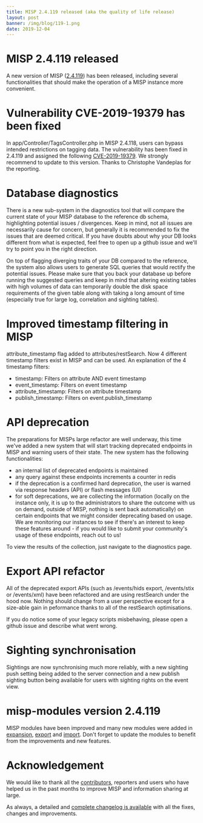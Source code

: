 ```yaml
---
title: MISP 2.4.119 released (aka the quality of life release)
layout: post
banner: /img/blog/119-1.png
date: 2019-12-04
---
```


# MISP 2.4.119 released

A new version of MISP ([2.4.119](https://github.com/MISP/MISP/tree/v2.4.119)) has been released, including several functionalities that should make the operation of a MISP instance more convenient.

# Vulnerability CVE-2019-19379 has been fixed

In app/Controller/TagsController.php in MISP 2.4.118, users can bypass intended restrictions on tagging data. The vulnerability has been fixed in 2.4.119 and assigned the following [CVE-2019-19379](https://cve.circl.lu/cve/CVE-2019-19379). We strongly recommend to update to this version. Thanks to Christophe Vandeplas for the reporting.

# Database diagnostics

There is a new sub-system in the diagnostics tool that will compare the current state of your MISP database to the reference db schema, highlighting potential issues / divergences. Keep in mind, not all issues are necessarily cause for concern, but generally it is recommended to fix the issues that are deemed critical. If you have doubts about why your DB looks different from what is expected, feel free to open up a github issue and we'll try to point you in the right direction.

On top of flagging diverging traits of your DB compared to the reference, the system also allows users to generate SQL queries that would rectify the potential issues. Please make sure that you back your database up before running the suggested queries and keep in mind that altering existing tables with high volumes of data can temporarily double the disk space requirements of the given table along with taking a long amount of time (especially true for large log, correlation and sighting tables).

# Improved timestamp filtering in MISP

attribute_timestamp flag added to attributes/restSearch. Now 4 different timestamp filters exist in MISP and can be used. An explanation of the 4 timestamp filters:

- timestamp: Filters on attribute AND event timestamp
- event_timestamp: Filters on event timestamp
- attribute_timestamp: Filters on attribute timestamp
- publish_timestamp: Filters on event.publish_timestamp

# API deprecation

The preparations for MISPs large refactor are well underway, this time we've added a new system that will start tracking deprecated endpoints in MISP and warning users of their state. The new system has the following functionalities:

- an internal list of deprecated endpoints is maintained
- any query against these endpoints increments a counter in redis
- if the deprecation is a confirmed hard deprecation, the user is warned via response headers (API) or flash messages (UI)
- for soft deprecations, we are collecting the information (locally on the instance only, it is up to the administrators to share the outcome with us on demand, outside of MISP, nothing is sent back automatically) on certain endpoints that we might consider deprecating based on usage. We are monitoring our instances to see if there's an interest to keep these features around - if you would like to submit your community's usage of these endpoints, reach out to us!

To view the results of the collection, just navigate to the diagnostics page.

# Export API refactor

All of the deprecated export APIs (such as /events/hids export, /events/stix or /events/xml) have been refactored and are using restSearch under the hood now. Nothing should change from a user perspective except for a size-able gain in peformance thanks to all of the restSearch optimisations.

If you do notice some of your legacy scripts misbehaving, please open a github issue and describe what went wrong.

# Sighting synchronisation

Sightings are now synchronising much more reliably, with a new sighting push setting being added to the server connection and a new publish sighting button being available for users with sighting rights on the event view.

# misp-modules version 2.4.119

MISP modules have been improved and many new modules were added in [expansion](http://misp.github.io/misp-modules/expansion/), [export](http://misp.github.io/misp-modules/export_mod/) and [import](http://misp.github.io/misp-modules/import_mod/). Don't forget to update the modules to benefit from the improvements and new features.

# Acknowledgement

We would like to thank all the [contributors](https://www.misp-project.org/contributors), reporters and users who have helped us in the past months to improve MISP and information sharing at large.

As always, a detailed and [complete changelog is available](https://www.misp-project.org/Changelog.txt) with all the fixes, changes and improvements.

